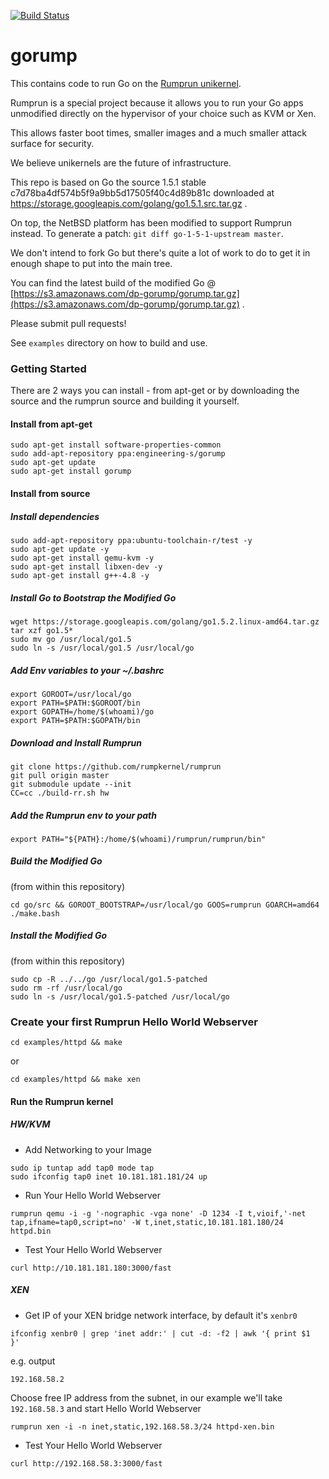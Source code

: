 [![Build Status](https://travis-ci.org/deferpanic/gorump.svg?branch=travis)](https://travis-ci.org/deferpanic/gorump)

# gorump

This contains code to run Go on the [Rumprun unikernel](https://github.com/rumpkernel/rumprun).

Rumprun is a special project because it allows you to run your Go apps
unmodified directly on the hypervisor of your choice such as KVM or Xen.

This allows faster boot times, smaller images and a much smaller attack
surface for security.

We believe unikernels are the future of infrastructure.

This repo is based on Go the source 1.5.1 stable c7d78ba4df574b5f9a9bb5d17505f40c4d89b81c
downloaded at https://storage.googleapis.com/golang/go1.5.1.src.tar.gz .

On top, the NetBSD platform has been modified to support Rumprun instead.
To generate a patch: `git diff go-1-5-1-upstream master`.

We don't intend to fork Go but there's quite a lot of work to do to get
it in enough shape to put into the main tree.

You can find the latest build of the modified Go @ [https://s3.amazonaws.com/dp-gorump/gorump.tar.gz](https://s3.amazonaws.com/dp-gorump/gorump.tar.gz) .

Please submit pull requests!

See `examples` directory on how to build and use.

### Getting Started

There are 2 ways you can install - from apt-get or by downloading the
source and the rumprun source and building it yourself.

#### Install from apt-get
```
sudo apt-get install software-properties-common
sudo add-apt-repository ppa:engineering-s/gorump
sudo apt-get update
sudo apt-get install gorump
```

#### Install from source

##### Install dependencies
```
sudo add-apt-repository ppa:ubuntu-toolchain-r/test -y
sudo apt-get update -y
sudo apt-get install qemu-kvm -y
sudo apt-get install libxen-dev -y
sudo apt-get install g++-4.8 -y
```

##### Install Go to Bootstrap the Modified Go
```
wget https://storage.googleapis.com/golang/go1.5.2.linux-amd64.tar.gz
tar xzf go1.5*
sudo mv go /usr/local/go1.5
sudo ln -s /usr/local/go1.5 /usr/local/go
```

##### Add Env variables to your ~/.bashrc
```
export GOROOT=/usr/local/go
export PATH=$PATH:$GOROOT/bin
export GOPATH=/home/$(whoami)/go
export PATH=$PATH:$GOPATH/bin
```

##### Download and Install Rumprun

```
git clone https://github.com/rumpkernel/rumprun
git pull origin master
git submodule update --init
CC=cc ./build-rr.sh hw
```

##### Add the Rumprun env to your path
```
export PATH="${PATH}:/home/$(whoami)/rumprun/rumprun/bin"
```

##### Build the Modified Go
(from within this repository)
```
cd go/src && GOROOT_BOOTSTRAP=/usr/local/go GOOS=rumprun GOARCH=amd64 ./make.bash
```

##### Install the Modified Go
(from within this repository)
```
sudo cp -R ../../go /usr/local/go1.5-patched
sudo rm -rf /usr/local/go
sudo ln -s /usr/local/go1.5-patched /usr/local/go
```

### Create your first Rumprun Hello World Webserver

```
cd examples/httpd && make
```

or 

```
cd examples/httpd && make xen
```

#### Run the Rumprun kernel
##### HW/KVM

- Add Networking to your Image 

```
sudo ip tuntap add tap0 mode tap
sudo ifconfig tap0 inet 10.181.181.181/24 up
```

- Run Your Hello World Webserver

```
rumprun qemu -i -g '-nographic -vga none' -D 1234 -I t,vioif,'-net tap,ifname=tap0,script=no' -W t,inet,static,10.181.181.180/24 httpd.bin
```

- Test Your Hello World Webserver
```
curl http://10.181.181.180:3000/fast
```

##### XEN

- Get IP of your XEN bridge network interface, by default it's `xenbr0`
```
ifconfig xenbr0 | grep 'inet addr:' | cut -d: -f2 | awk '{ print $1  }'
```

e.g. output
```
192.168.58.2
```

Choose free IP address from the subnet, in our example we'll take `192.168.58.3` and start Hello World Webserver
```
rumprun xen -i -n inet,static,192.168.58.3/24 httpd-xen.bin
```

- Test Your Hello World Webserver 
```
curl http://192.168.58.3:3000/fast
```
